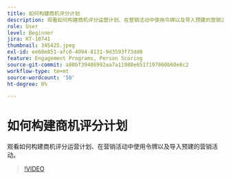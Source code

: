 ```yaml
---
title: 如何构建商机评分计划
description: 观看如何构建商机评分运营计划、在营销活动中使用令牌以及导入预建的营销活动。
role: User
level: Beginner
jira: KT-10741
thumbnail: 345425.jpeg
exl-id: ee60e851-afc0-4094-8131-9d3593f73dd8
feature: Engagement Programs, Person Scoring
source-git-commit: a80bf39486992aa7a11988e6517197860b60e6c2
workflow-type: tm+mt
source-wordcount: '50'
ht-degree: 0%

---
```


# 如何构建商机评分计划

观看如何构建商机评分运营计划、在营销活动中使用令牌以及导入预建的营销活动。

>[!VIDEO](https://video.tv.adobe.com/v/345425/?quality=12&learn=on)
